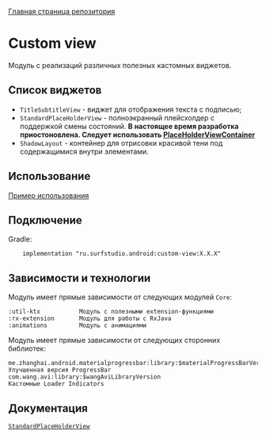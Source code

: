 [Главная страница репозитория](../../docs/main.md)

# Custom view
Модуль с реализаций различных полезных кастомных виджетов.

## Список виджетов

+ `TitleSubtitleView` - виджет для отображения текста с подписью;
+ `StandardPlaceHolderView` - полноэкранный плейсхолдер с поддержкой смены состояний. **В настоящее время разработка приостоновлена. Следует использовать [PlaceHolderViewContainer](src/main/java/ru/surfstudio/android/custom/view/placeholder/PlaceHolderViewContainer.kt)**
+ `ShadowLayout` - контейнер для отрисовки красивой тени под содержащимися внутри элементами.

## Использование
[Пример использования](../sample)

## Подключение
Gradle:
```
    implementation "ru.surfstudio.android:custom-view:X.X.X"
```    
## Зависимости и технологии

Модуль имеет прямые зависимости от следующих модулей `Core`:

    :util-ktx           Модуль с полезными extension-функциями
    :rx-extension       Модуль для работы с RxJava
    :animations         Модуль с анимациями
    
Модуль имеет прямые зависимости от следующих сторонних библиотек:

    me.zhanghai.android.materialprogressbar:library:$materialProgressBarVersion    Улучшенная версия ProgressBar
    com.wang.avi:library:$wangAviLibraryVersion                                    Кастомные Loader Indicators

## Документация
[`StandardPlaceHolderView`](STANDARD-PLACEHOLDER-VIEW-README.md)